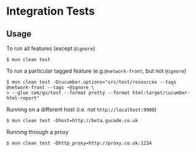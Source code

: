 # Integration Tests

## Usage

To run all features (except `@ignore`)

	$ mvn clean test

To run a particular tagged feature (e.g.`@network-front`, but not `@ignore`)

	$ mvn clean test -Dcucumber.options="src/test/resources --tags @network-front --tags ~@ignore \
	> --glue com/gu/test --format pretty --format html:target/cucumber-html-report"

Running on a different host (i.e. not `http://localhost:9000`)

 	$ mvn clean test -Dhost=http://beta.gucode.co.uk

Running through a proxy

 	$ mvn clean test -Dhttp_proxy=http://proxy.co.uk:1234

